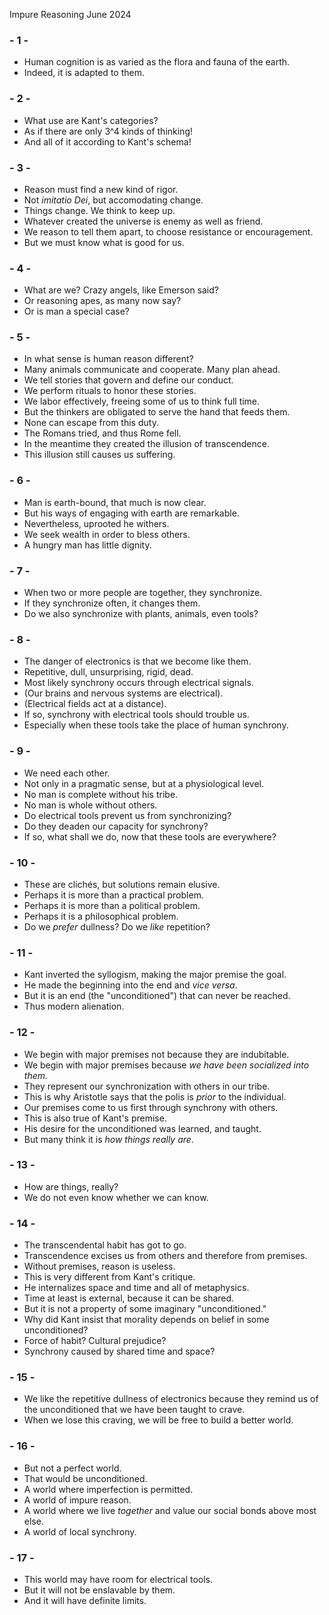 Impure Reasoning
June 2024

### - 1 -

- Human cognition is as varied as the flora and fauna of the earth.
- Indeed, it is adapted to them.

### - 2 -

- What use are Kant's categories?
- As if there are only 3^4 kinds of thinking!
- And all of it according to Kant's schema!

### - 3 -

- Reason must find a new kind of rigor.
- Not *imitatio Dei*, but accomodating change.
- Things change. We think to keep up.
- Whatever created the universe is enemy as well as friend.
- We reason to tell them apart, to choose resistance or encouragement.
- But we must know what is good for us.

### - 4 -

- What are we? Crazy angels, like Emerson said?
- Or reasoning apes, as many now say?
- Or is man a special case?

### - 5 -

- In what sense is human reason different?
- Many animals communicate and cooperate. Many plan ahead.
- We tell stories that govern and define our conduct.
- We perform rituals to honor these stories.
- We labor effectively, freeing some of us to think full time.
- But the thinkers are obligated to serve the hand that feeds them.
- None can escape from this duty.
- The Romans tried, and thus Rome fell.
- In the meantime they created the illusion of transcendence.
- This illusion still causes us suffering.

### - 6 -

- Man is earth-bound, that much is now clear.
- But his ways of engaging with earth are remarkable.
- Nevertheless, uprooted he withers.
- We seek wealth in order to bless others.
- A hungry man has little dignity.

### - 7 -

- When two or more people are together, they synchronize.
- If they synchronize often, it changes them.
- Do we also synchronize with plants, animals, even tools?

### - 8 -

- The danger of electronics is that we become like them.
- Repetitive, dull, unsurprising, rigid, dead.
- Most likely synchrony occurs through electrical signals.
- (Our brains and nervous systems are electrical).
- (Electrical fields act at a distance).
- If so, synchrony with electrical tools should trouble us.
- Especially when these tools take the place of human synchrony.

### - 9 -

- We need each other.
- Not only in a pragmatic sense, but at a physiological level.
- No man is complete without his tribe.
- No man is whole without others.
- Do electrical tools prevent us from synchronizing?
- Do they deaden our capacity for synchrony?
- If so, what shall we do, now that these tools are everywhere?

### - 10 -

- These are clichés, but solutions remain elusive.
- Perhaps it is more than a practical problem.
- Perhaps it is more than a political problem.
- Perhaps it is a philosophical problem.
- Do we *prefer* dullness? Do we *like* repetition?

### - 11 -

- Kant inverted the syllogism, making the major premise the goal.
- He made the beginning into the end and *vice versa*.
- But it is an end (the "unconditioned") that can never be reached.
- Thus modern alienation.

### - 12 -

- We begin with major premises not because they are indubitable.
- We begin with major premises because *we have been socialized into them.*
- They represent our synchronization with others in our tribe.
- This is why Aristotle says that the polis is *prior* to the individual.
- Our premises come to us first through synchrony with others.
- This is also true of Kant's premise.
- His desire for the unconditioned was learned, and taught.
- But many think it is *how things really are*.

### - 13 -

- How are things, really?
- We do not even know whether we can know.

### - 14 -

- The transcendental habit has got to go.
- Transcendence excises us from others and therefore from premises.
- Without premises, reason is useless.
- This is very different from Kant's critique.
- He internalizes space and time and all of metaphysics.
- Time at least is external, because it can be shared.
- But it is not a property of some imaginary "unconditioned."
- Why did Kant insist that morality depends on belief in some unconditioned?
- Force of habit? Cultural prejudice? 
- Synchrony caused by shared time and space?

### - 15 -

- We like the repetitive dullness of electronics because they remind us of the unconditioned that we have been taught to crave.
- When we lose this craving, we will be free to build a better world.

### - 16 -

- But not a perfect world.
- That would be unconditioned.
- A world where imperfection is permitted.
- A world of impure reason.
- A world where we live *together* and value our social bonds above most else.
- A world of local synchrony.

### - 17 -

- This world may have room for electrical tools.
- But it will not be enslavable by them.
- And it will have definite limits.